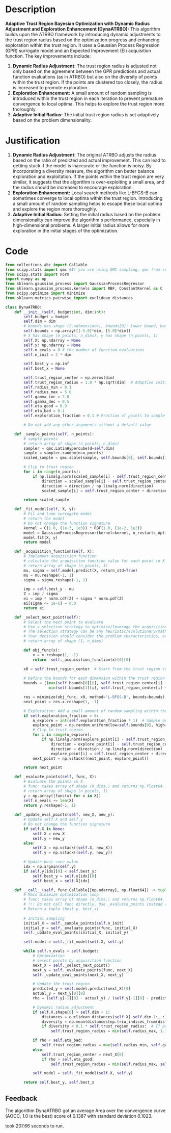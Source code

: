 # Description
**Adaptive Trust Region Bayesian Optimization with Dynamic Radius Adjustment and Exploration Enhancement (DynaATRBO):** This algorithm builds upon the ATRBO framework by introducing dynamic adjustments to the trust region radius based on the optimization progress and enhancing exploration within the trust region. It uses a Gaussian Process Regression (GPR) surrogate model and an Expected Improvement (EI) acquisition function. The key improvements include:

1.  **Dynamic Radius Adjustment:** The trust region radius is adjusted not only based on the agreement between the GPR predictions and actual function evaluations (as in ATRBO) but also on the diversity of points within the trust region. If the points are clustered too closely, the radius is increased to promote exploration.
2.  **Exploration Enhancement:** A small amount of random sampling is introduced within the trust region in each iteration to prevent premature convergence to local optima. This helps to explore the trust region more thoroughly.
3.  **Adaptive Initial Radius:** The initial trust region radius is set adaptively based on the problem dimensionality.

# Justification
1.  **Dynamic Radius Adjustment:** The original ATRBO adjusts the radius based on the ratio of predicted and actual improvement. This can lead to getting stuck if the model is inaccurate or the function is noisy. By incorporating a diversity measure, the algorithm can better balance exploration and exploitation. If the points within the trust region are very similar, it suggests that the algorithm is over-exploiting a small area, and the radius should be increased to encourage exploration.
2.  **Exploration Enhancement:** Local search methods like L-BFGS-B can sometimes converge to local optima within the trust region. Introducing a small amount of random sampling helps to escape these local optima and explore the region more thoroughly.
3.  **Adaptive Initial Radius:** Setting the initial radius based on the problem dimensionality can improve the algorithm's performance, especially in high-dimensional problems. A larger initial radius allows for more exploration in the initial stages of the optimization.

# Code
```python
from collections.abc import Callable
from scipy.stats import qmc #If you are using QMC sampling, qmc from scipy is encouraged. Remove this line if you have better alternatives.
from scipy.stats import norm
import numpy as np
from sklearn.gaussian_process import GaussianProcessRegressor
from sklearn.gaussian_process.kernels import RBF, ConstantKernel as C
from scipy.optimize import minimize
from sklearn.metrics.pairwise import euclidean_distances

class DynaATRBO:
    def __init__(self, budget:int, dim:int):
        self.budget = budget
        self.dim = dim
        # bounds has shape (2,<dimension>), bounds[0]: lower bound, bounds[1]: upper bound
        self.bounds = np.array([[-5.0]*dim, [5.0]*dim])
        # X has shape (n_points, n_dims), y has shape (n_points, 1)
        self.X: np.ndarray = None
        self.y: np.ndarray = None
        self.n_evals = 0 # the number of function evaluations
        self.n_init = 2 * dim

        self.best_y = np.inf
        self.best_x = None

        self.trust_region_center = np.zeros(dim)
        self.trust_region_radius = 1.0 * np.sqrt(dim)  # Adaptive initial trust region radius
        self.radius_min = 0.1
        self.radius_max = 5.0
        self.gamma_inc = 2.0
        self.gamma_dec = 0.5
        self.eta_good = 0.9
        self.eta_bad = 0.1
        self.exploration_fraction = 0.1 # Fraction of points to sample randomly within the trust region

        # Do not add any other arguments without a default value

    def _sample_points(self, n_points):
        # sample points
        # return array of shape (n_points, n_dims)
        sampler = qmc.LatinHypercube(d=self.dim)
        sample = sampler.random(n=n_points)
        scaled_sample = qmc.scale(sample, self.bounds[0], self.bounds[1])

        # Clip to trust region
        for i in range(n_points):
            if np.linalg.norm(scaled_sample[i] - self.trust_region_center) > self.trust_region_radius:
                direction = scaled_sample[i] - self.trust_region_center
                direction = direction / np.linalg.norm(direction)
                scaled_sample[i] = self.trust_region_center + direction * self.trust_region_radius

        return scaled_sample

    def _fit_model(self, X, y):
        # Fit and tune surrogate model 
        # return the model
        # Do not change the function signature
        kernel = C(1.0, (1e-3, 1e3)) * RBF(1.0, (1e-2, 1e2))
        model = GaussianProcessRegressor(kernel=kernel, n_restarts_optimizer=5, alpha=1e-5)
        model.fit(X, y)
        return model

    def _acquisition_function(self, X):
        # Implement acquisition function 
        # calculate the acquisition function value for each point in X
        # return array of shape (n_points, 1)
        mu, sigma = self.model.predict(X, return_std=True)
        mu = mu.reshape(-1, 1)
        sigma = sigma.reshape(-1, 1)

        imp = self.best_y - mu
        Z = imp / sigma
        ei = imp * norm.cdf(Z) + sigma * norm.pdf(Z)
        ei[sigma <= 1e-6] = 0.0
        return ei

    def _select_next_point(self):
        # Select the next point to evaluate
        # Use a selection strategy to optimize/leverage the acquisition function 
        # The selection strategy can be any heuristic/evolutionary/mathematical/hybrid methods.
        # Your decision should consider the problem characteristics, acquisition function, and the computational efficiency.
        # return array of shape (1, n_dims)

        def obj_func(x):
            x = x.reshape(1, -1)
            return -self._acquisition_function(x)[0][0]

        x0 = self.trust_region_center  # Start from the trust region center
        
        # Define the bounds for each dimension within the trust region
        bounds = [(max(self.bounds[0][i], self.trust_region_center[i] - self.trust_region_radius),
                   min(self.bounds[1][i], self.trust_region_center[i] + self.trust_region_radius)) for i in range(self.dim)]

        res = minimize(obj_func, x0, method='L-BFGS-B', bounds=bounds)
        next_point = res.x.reshape(1, -1)

        # Exploration: Add a small amount of random sampling within the trust region
        if self.exploration_fraction > 0:
            n_explore = int(self.exploration_fraction * 1)  # Sample only one point
            explore_point = np.random.uniform(low=self.bounds[0], high=self.bounds[1], size=(n_explore, self.dim))
            # Clip to trust region
            for i in range(n_explore):
                if np.linalg.norm(explore_point[i] - self.trust_region_center) > self.trust_region_radius:
                    direction = explore_point[i] - self.trust_region_center
                    direction = direction / np.linalg.norm(direction)
                    explore_point[i] = self.trust_region_center + direction * self.trust_region_radius
            next_point = np.vstack((next_point, explore_point))

        return next_point

    def _evaluate_points(self, func, X):
        # Evaluate the points in X
        # func: takes array of shape (n_dims,) and returns np.float64.
        # return array of shape (n_points, 1)
        y = np.array([func(x) for x in X])
        self.n_evals += len(X)
        return y.reshape(-1, 1)
    
    def _update_eval_points(self, new_X, new_y):
        # Update self.X and self.y
        # Do not change the function signature
        if self.X is None:
            self.X = new_X
            self.y = new_y
        else:
            self.X = np.vstack((self.X, new_X))
            self.y = np.vstack((self.y, new_y))

        # Update best seen value
        idx = np.argmin(self.y)
        if self.y[idx][0] < self.best_y:
            self.best_y = self.y[idx][0]
            self.best_x = self.X[idx]

    def __call__(self, func:Callable[[np.ndarray], np.float64]) -> tuple[np.float64, np.array]:
        # Main minimize optimization loop
        # func: takes array of shape (n_dims,) and returns np.float64. 
        # !!! Do not call func directly. Use _evaluate_points instead and be aware of the budget when calling it. !!!
        # Return a tuple (best_y, best_x)
        
        # Initial sampling
        initial_X = self._sample_points(self.n_init)
        initial_y = self._evaluate_points(func, initial_X)
        self._update_eval_points(initial_X, initial_y)

        self.model = self._fit_model(self.X, self.y)

        while self.n_evals < self.budget:
            # Optimization
            # select points by acquisition function
            next_X = self._select_next_point()
            next_y = self._evaluate_points(func, next_X)
            self._update_eval_points(next_X, next_y)

            # Update the trust region
            predicted_y = self.model.predict(next_X)[0]
            actual_y = next_y[0][0]
            rho = (self.y[-1][0] - actual_y) / (self.y[-1][0] - predicted_y) if (self.y[-1][0] - predicted_y) !=0 else 0

            # Dynamic radius adjustment
            if self.X.shape[0] > self.dim + 1:
                distances = euclidean_distances(self.X[-self.dim-1:, :])
                diversity = np.mean(distances[np.triu_indices_from(distances, k=1)]) # Mean of upper triangle distances
                if diversity < 0.1 * self.trust_region_radius:  # If points are too close
                    self.trust_region_radius = min(self.radius_max, 1.1 * self.trust_region_radius)  # Increase radius

            if rho < self.eta_bad:
                self.trust_region_radius = max(self.radius_min, self.gamma_dec * self.trust_region_radius)
            else:
                self.trust_region_center = next_X[0]
                if rho > self.eta_good:
                    self.trust_region_radius = min(self.radius_max, self.gamma_inc * self.trust_region_radius)

            self.model = self._fit_model(self.X, self.y)

        return self.best_y, self.best_x
```
## Feedback
 The algorithm DynaATRBO got an average Area over the convergence curve (AOCC, 1.0 is the best) score of 0.1387 with standard deviation 0.1023.

took 207.66 seconds to run.